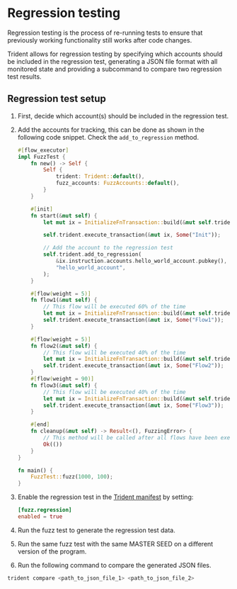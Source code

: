 # Regression testing

Regression testing is the process of re-running tests to ensure that previously working functionality still works after code changes.


Trident allows for regression testing by specifying which accounts should be included in the regression test, generating a JSON file format with all monitored state and providing a subcommand to compare two regression test results.

## Regression test setup

1. First, decide which account(s) should be included in the regression test.

2. Add the accounts for tracking, this can be done as shown in the following code snippet. Check the `add_to_regression` method.

    ```rust
    #[flow_executor]
    impl FuzzTest {
        fn new() -> Self {
            Self {
                trident: Trident::default(),
                fuzz_accounts: FuzzAccounts::default(),
            }
        }

        #[init]
        fn start(&mut self) {
            let mut ix = InitializeFnTransaction::build(&mut self.trident, &mut self.fuzz_accounts);

            self.trident.execute_transaction(&mut ix, Some("Init"));

            // Add the account to the regression test
            self.trident.add_to_regression(
                &ix.instruction.accounts.hello_world_account.pubkey(),
                "hello_world_account",
            );
        }

        #[flow(weight = 5)]
        fn flow1(&mut self) {
            // This flow will be executed 60% of the time
            let mut ix = InitializeFnTransaction::build(&mut self.trident, &mut self.fuzz_accounts);
            self.trident.execute_transaction(&mut ix, Some("Flow1"));
        }

        #[flow(weight = 5)]
        fn flow2(&mut self) {
            // This flow will be executed 40% of the time
            let mut ix = InitializeFnTransaction::build(&mut self.trident, &mut self.fuzz_accounts);
            self.trident.execute_transaction(&mut ix, Some("Flow2"));
        }
        #[flow(weight = 90)]
        fn flow3(&mut self) {
            // This flow will be executed 40% of the time
            let mut ix = InitializeFnTransaction::build(&mut self.trident, &mut self.fuzz_accounts);
            self.trident.execute_transaction(&mut ix, Some("Flow3"));
        }

        #[end]
        fn cleanup(&mut self) -> Result<(), FuzzingError> {
            // This method will be called after all flows have been executed
            Ok(())
        }
    }

    fn main() {
        FuzzTest::fuzz(1000, 100);
    }
    ```

3. Enable the regression test in the [Trident manifest](../../trident-manifest/index.md#fuzzing-metrics) by setting:

    ```toml
    [fuzz.regression]
    enabled = true
    ```

4. Run the fuzz test to generate the regression test data.

5. Run the same fuzz test with the same MASTER SEED on a different version of the program.

6. Run the following command to compare the generated JSON files.

```bash
trident compare <path_to_json_file_1> <path_to_json_file_2>
```


